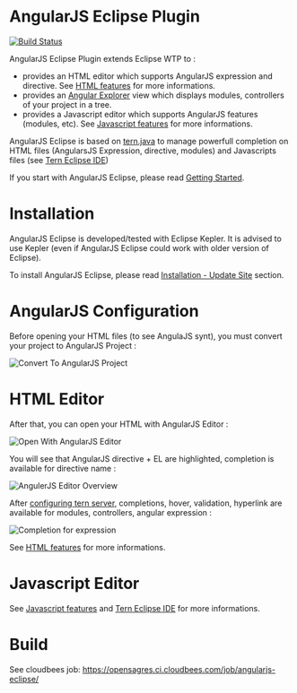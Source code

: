 AngularJS Eclipse Plugin
=================

[![Build Status](https://secure.travis-ci.org/angelozerr/angularjs-eclipse.png)](http://travis-ci.org/angelozerr/angularjs-eclipse)

AngularJS Eclipse Plugin extends Eclipse WTP to : 

 * provides an HTML editor which supports AngularJS expression and directive. See [HTML features](https://github.com/angelozerr/angularjs-eclipse/wiki/HTML-Features) for more informations.
 * provides an [Angular Explorer](https://github.com/angelozerr/angularjs-eclipse/wiki/Angular-Explorer-View) view which displays modules, controllers of your project in a tree.
 * provides a Javascript editor which supports AngularJS features (modules, etc). See [Javascript features](https://github.com/angelozerr/angularjs-eclipse/wiki/Javascript-Features) for more informations.

AngularJS Eclipse is based on [tern.java](https://github.com/angelozerr/tern.java) to manage powerfull completion on HTML files (AngularsJS Expression, directive, modules) and Javascripts files (see [Tern Eclipse IDE](https://github.com/angelozerr/tern.java/wiki/Tern-Eclipse-IDE))

If you start with AngularJS Eclipse, please read [Getting Started](https://github.com/angelozerr/angularjs-eclipse/wiki/Getting-Started).

# Installation

AngularJS Eclipse is developed/tested with Eclipse Kepler. It is advised to use Kepler (even if AngularJS Eclipse could work with older version of Eclipse).

To install AngularJS Eclipse, please read [Installation - Update Site](https://github.com/angelozerr/angularjs-eclipse/wiki/Installation---Update-Site) section.

# AngularJS Configuration

Before opening your HTML files (to see AngulaJS synt), you must  convert your project to AngularJS Project : 

![Convert To AngularJS Project](https://github.com/angelozerr/angularjs-eclipse/wiki/images/ConfigureToAngularProject.png)

# HTML Editor

After that, you can open your HTML with AngularJS Editor : 

![Open With AngularJS Editor](https://github.com/angelozerr/angularjs-eclipse/wiki/images/OpenWithAngularEditor.png)

You will see that AngularJS directive + EL are highlighted, completion is available for directive name : 

![AngulerJS Editor Overview](https://github.com/angelozerr/angularjs-eclipse/wiki/images/HTMLAngularEditorOverview.png)

After [configuring tern server](https://github.com/angelozerr/tern.java/wiki/Tern-Eclipse-IDE-Node.js), completions, hover, validation, hyperlink are available for modules, controllers, angular expression : 

![Completion for expression](https://github.com/angelozerr/angularjs-eclipse/wiki/images/HTMLAngularCompletionExpressionFn.png)

See [HTML features](https://github.com/angelozerr/angularjs-eclipse/wiki/HTML-Features) for more informations.

# Javascript Editor

See [Javascript features](https://github.com/angelozerr/angularjs-eclipse/wiki/Javascript-Features) and [Tern Eclipse IDE](https://github.com/angelozerr/tern.java/wiki/Tern-Eclipse-IDE) for more informations.

# Build

See cloudbees job: https://opensagres.ci.cloudbees.com/job/angularjs-eclipse/

